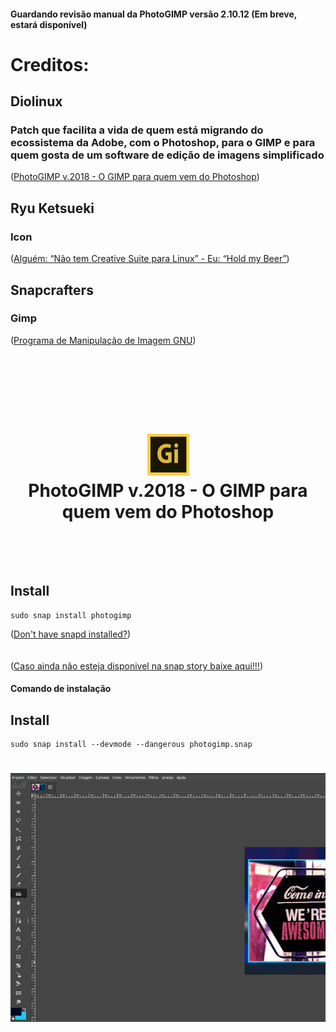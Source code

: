 

#### Guardando revisão manual da PhotoGIMP versão 2.10.12 (Em breve, estará disponível)


# Creditos:

## Diolinux
### Patch que facilita a vida de quem está migrando do ecossistema da Adobe, com o Photoshop, para o GIMP e para quem gosta de um software de edição de imagens simplificado
([PhotoGIMP v.2018 - O GIMP para quem vem do Photoshop](https://www.diolinux.com.br/2018/11/photogimp-v2018-o-gimp-para-quem-vem-do-photoshop.html))

## Ryu Ketsueki
### Icon 
([Alguém: “Não tem Creative Suite para Linux” - Eu: “Hold my Beer”](https://plus.diolinux.com.br/t/alguem-nao-tem-creative-suite-para-linux-eu-hold-my-beer/8467))

## Snapcrafters
### Gimp
([Programa de Manipulação de Imagem GNU](https://github.com/snapcrafters/gimp))

<h1 align="center">
  <br/>
  <br/>
  <br/>
  <img src="photogimp.png" alt="GIMP">
  <br/>
  PhotoGIMP v.2018 - O GIMP para quem vem do Photoshop
  <br/>
  <br/>
  <br/>
</h1>


## Install

    sudo snap install photogimp

([Don't have snapd installed?](https://snapcraft.io/docs/core/install))
<br/>
<br/>
<br/>
([Caso ainda não esteja disponivel na snap story baixe aqui!!!](https://github.com/pedroermarinho/photogimp/releases/download/2.10.12/photogimp.snap))
#### Comando de instalação
## Install

    sudo snap install --devmode --dangerous photogimp.snap

<h1 align="center">
  <img src="screenshot.png" alt="GIMP">
</h1>

